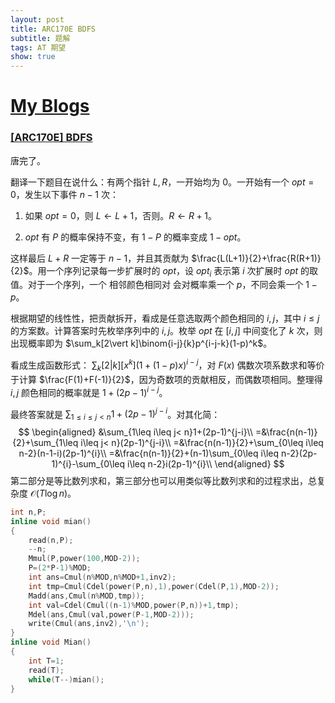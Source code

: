 ```yaml
---
layout: post
title: ARC170E BDFS
subtitle: 题解
tags: AT 期望
show: true
---
```


# [My Blogs](https://wronganswer90.github.io/2024/10/09/ARC170E-BDFS)

### [[ARC170E] BDFS](https://www.luogu.com.cn/problem/AT_arc170_e)

唐完了。

翻译一下题目在说什么：有两个指针 $L,R$，一开始均为 $0$。一开始有一个 $opt=0$，发生以下事件 $n-1$ 次：

1. 如果 $opt=0$，则 $L\leftarrow L +1$，否则。$R\leftarrow R +1$。

2. $opt$ 有 $P$ 的概率保持不变，有 $1-P$ 的概率变成 $1-opt$。

这样最后 $L+R$ 一定等于 $n-1$，并且其贡献为 $\frac{L(L+1)}{2}+\frac{R(R+1)}{2}$。用一个序列记录每一步扩展时的 $opt$，设 $opt_i$ 表示第 $i$ 次扩展时 $opt$ 的取值。对于一个序列，一个 相邻颜色相同对 会对概率乘一个 $p$，不同会乘一个 $1-p$。

根据期望的线性性，把贡献拆开，看成是任意选取两个颜色相同的 $i,j$，其中 $i\leq j$ 的方案数。计算答案时先枚举序列中的 $i,j$。枚举 $opt$ 在 $[i,j]$ 中间变化了 $k$ 次，则出现概率即为 $\sum_k[2\vert k]\binom{i-j}{k}p^{i-j-k}(1-p)^k$。

看成生成函数形式： $\sum_k[2\vert k][x^k](1+(1-p)x)^{i-j}$，对 $F(x)$ 偶数次项系数求和等价于计算 $\frac{F(1)+F(-1)}{2}$，因为奇数项的贡献相反，而偶数项相同。整理得 $i,j$ 颜色相同的概率就是 $1+(2p-1)^{i-j}$。

最终答案就是 $\sum_{1\leq i\leq j< n}1+(2p-1)^{j-i}$。对其化简：
$$
\begin{aligned}
&\sum_{1\leq i\leq j< n}1+(2p-1)^{j-i}\\
=&\frac{n(n-1)}{2}+\sum_{1\leq i\leq j< n}(2p-1)^{j-i}\\
=&\frac{n(n-1)}{2}+\sum_{0\leq i\leq n-2}(n-1-i)(2p-1)^{i}\\
=&\frac{n(n-1)}{2}+(n-1)\sum_{0\leq i\leq n-2}(2p-1)^{i}-\sum_{0\leq i\leq n-2}i(2p-1)^{i}\\
\end{aligned}
$$
第二部分是等比数列求和，第三部分也可以用类似等比数列求和的过程求出，总复杂度 $\mathcal O(T\log n)$。

```cpp
int n,P;
inline void mian()
{
	read(n,P);
	--n;
	Mmul(P,power(100,MOD-2));
	P=(2*P-1)%MOD;
	int ans=Cmul(n%MOD,n%MOD+1,inv2);
	int tmp=Cmul(Cdel(power(P,n),1),power(Cdel(P,1),MOD-2));
	Madd(ans,Cmul(n%MOD,tmp));
	int val=Cdel(Cmul((n-1)%MOD,power(P,n))+1,tmp);
	Mdel(ans,Cmul(val,power(P-1,MOD-2)));
	write(Cmul(ans,inv2),'\n');
}
inline void Mian()
{
	int T=1;
	read(T);
	while(T--)mian();
}
```
